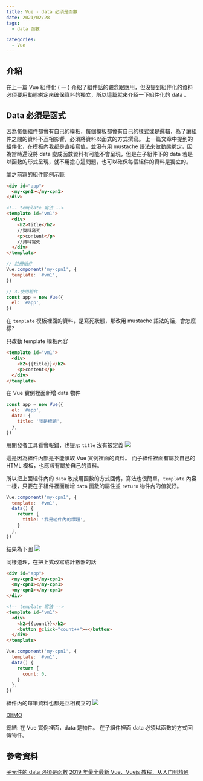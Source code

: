 ```yaml
---
title: Vue - data 必須是函數
date: 2021/02/28
tags:
  - data 函數

categories:
  - Vue
---
```


## 介紹

在上一篇 Vue 組件化 ( 一 ) 介紹了組件話的觀念跟應用，但沒提到組件化的資料必須要用動態綁定來確保資料的獨立，所以這篇就來介紹一下組件化的 data 。

<!--more-->

## Data 必須是函式

因為每個組件都會有自己的模板，每個模板都會有自己的樣式或是邏輯，為了讓組件之間的資料不互相影響，必須將資料以函式的方式撰寫。
上一篇文章中提到的組件化，在模板內我都是直接寫值，並沒有用 mustache 語法來做動態綁定，因為當時還沒將 data 變成函數資料有可能不會呈現，但是在子組件下的 data 若是以函數的形式呈現，就不用擔心這問題，也可以確保每個組件的資料是獨立的。

拿之前寫的組件範例示範

```html
<div id="app">
  <my-cpn1></my-cpn1>
</div>

<!-- template 寫法 -->
<template id="vm1">
  <div>
    <h2>title</h2>
    //資料寫死
    <p>content</p>
    //資料寫死
  </div>
</template>
```

```javascript
// 註冊組件
Vue.component('my-cpn1', {
  template: '#vm1',
})

// 3.使用組件
const app = new Vue({
  el: '#app',
})
```

在 `template` 模板裡面的資料，是寫死狀態，那改用 mustache 語法的話，會怎麼樣?

只改動 template 模板內容

```html
<template id="vm1">
  <div>
    <h2>{{title}}</h2>
    <p>content</p>
  </div>
</template>
```

在 Vue 實例裡面新增 data 物件

```javascript
const app = new Vue({
  el: '#app',
  data: {
    title: '我是標題',
  },
})
```

用開發者工具看會報錯，也提示 `title` 沒有被定義
![](https://i.imgur.com/jeS56di.png)

這是因為組件內部是不能讀取 Vue 實例裡面的資料。
而子組件裡面有屬於自己的 HTML 模板，也應該有屬於自己的資料。

所以把上面組件內的 `data` 改成用函數的方式回傳，寫法也很簡單，`template` 內容一樣，只要在子組件裡面新增 `data` 函數的屬性並 `return` 物件內的值就好。

```javascript
Vue.component('my-cpn1', {
  template: '#vm1',
  data() {
    return {
      title: '我是組件內的標題',
    }
  },
})
```

結果為下圖
![](https://i.imgur.com/WOFiOtJ.png)

同樣道理，在把上式改寫成計數器的話

```html
<div id="app">
  <my-cpn1></my-cpn1>
  <my-cpn1></my-cpn1>
  <my-cpn1></my-cpn1>
</div>

<!-- template 寫法 -->
<template id="vm1">
  <div>
    <h2>{{count}}</h2>
    <button @click="count++">+</button>
  </div>
</template>
```

```javascript
Vue.component('my-cpn1', {
  template: '#vm1',
  data() {
    return {
      count: 0,
    }
  },
})
```

組件內的每筆資料也都是互相獨立的
![](https://i.imgur.com/JDevASi.png)

[DEMO](https://codepen.io/gleofgja/pen/YzpaRMx?editors=1011)

總結:
在 Vue 實例裡面，data 是物件。
在子組件裡面 data 必須以函數的方式回傳物件。

## 參考資料

[子元件的 data 必須是函數](https://book.vue.tw/CH2/2-1-components.html)
[2019 年最全最新 Vue、Vuejs 教程，从入门到精通](https://www.bilibili.com/video/BV15741177Eh?p=59)
